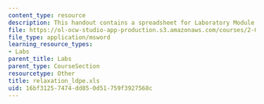 ```yaml
---
content_type: resource
description: This handout contains a spreadsheet for Laboratory Module 2.
file: https://ol-ocw-studio-app-production.s3.amazonaws.com/courses/2-002-mechanics-and-materials-ii-spring-2004/16bf31257474dd850d51759f3927568c_relaxation_ldpe.xls
file_type: application/msword
learning_resource_types:
- Labs
parent_title: Labs
parent_type: CourseSection
resourcetype: Other
title: relaxation_ldpe.xls
uid: 16bf3125-7474-dd85-0d51-759f3927568c
---
```

